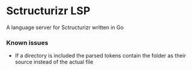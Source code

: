 # Sctructurizr LSP

A language server for Sctructurizr written in Go

### Known issues
- If a directory is included the parsed tokens contain the folder as their source instead of the actual file
